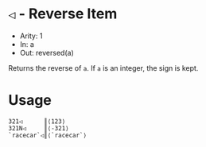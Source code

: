 # `◁` - Reverse Item

- Arity: 1
- In: a
- Out: reversed(a)

Returns the reverse of `a`. If `a` is an integer, the sign is kept.

# Usage
```
321◁      ║⟨123⟩
321N◁     ║⟨-321⟩
`racecar`◁║⟨`racecar`⟩
```
